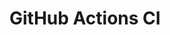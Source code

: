 # GitHub Actions CI
































































































































































































































































































































































































































































































































































































































































































































































































































































































































































































































































































































































































































































































































































































































































































































































































































































































































































































































































































































































































































































































































































































































































































































































































































































































































































































































































































































































































































































































































































































































































































































































































































































































































































































































































